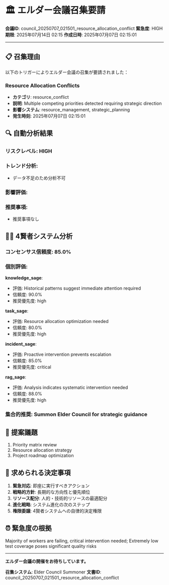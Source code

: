 # 🏛️ エルダー会議召集要請

**会議ID**: council_20250707_021501_resource_allocation_conflict
**緊急度**: HIGH
**期限**: 2025年07月14日 02:15
**作成日時**: 2025年07月07日 02:15:01

---

## 📋 **召集理由**

以下のトリガーによりエルダー会議の召集が要請されました：


### Resource Allocation Conflicts
- **カテゴリ**: resource_conflict
- **説明**: Multiple competing priorities detected requiring strategic direction
- **影響システム**: resource_management, strategic_planning
- **発生時刻**: 2025年07月07日 02:15:01


## 🔍 **自動分析結果**

### リスクレベル: HIGH

### トレンド分析:
- データ不足のため分析不可

### 影響評価:


### 推奨事項:
- 推奨事項なし


## 🧙‍♂️ **4賢者システム分析**

### コンセンサス信頼度: 85.0%

### 個別評価:

**knowledge_sage**:
- 評価: Historical patterns suggest immediate attention required
- 信頼度: 90.0%
- 推奨優先度: high


**task_sage**:
- 評価: Resource allocation optimization needed
- 信頼度: 80.0%
- 推奨優先度: high


**incident_sage**:
- 評価: Proactive intervention prevents escalation
- 信頼度: 85.0%
- 推奨優先度: critical


**rag_sage**:
- 評価: Analysis indicates systematic intervention needed
- 信頼度: 88.0%
- 推奨優先度: high


### 集合的推奨: Summon Elder Council for strategic guidance


## 📝 **提案議題**

1. Priority matrix review
2. Resource allocation strategy
3. Project roadmap optimization

## 🎯 **求められる決定事項**

1. **緊急対応**: 即座に実行すべきアクション
2. **戦略的方針**: 長期的な方向性と優先順位
3. **リソース配分**: 人的・技術的リソースの最適配分
4. **進化戦略**: システム進化の次のステップ
5. **権限委譲**: 4賢者システムへの自律的決定権限

## ⏰ **緊急度の根拠**

Majority of workers are failing, critical intervention needed; Extremely low test coverage poses significant quality risks

---

**エルダー会議の開催をお待ちしています。**

**召集システム**: Elder Council Summoner
**文書ID**: council_20250707_021501_resource_allocation_conflict
